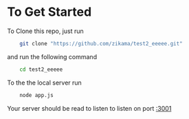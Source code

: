 # To Get Started
To Clone this repo, just run
```sh
    git clone "https://github.com/zikama/test2_eeeee.git"
```
and run the following command
```sh
    cd test2_eeeee
```
To the the local server run
```sh
    node app.js
```

Your server should be read to listen to listen on port <a href="http://localhost:3001">:3001</a>

